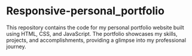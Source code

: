 # Responsive-personal_portfolio

This repository contains the code for my personal portfolio website built using HTML, CSS, and JavaScript. The portfolio showcases my skills, projects, and accomplishments, providing a glimpse into my professional journey.
